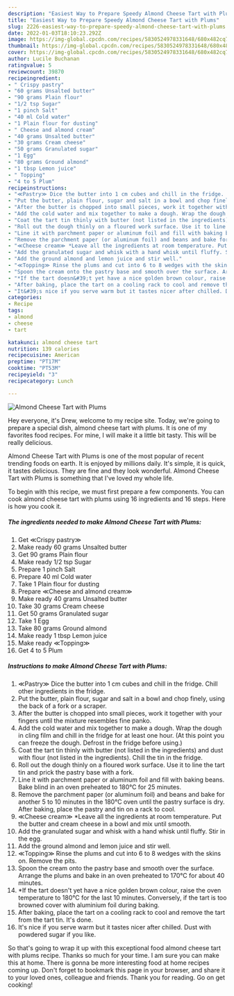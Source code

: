 ```yaml
---
description: "Easiest Way to Prepare Speedy Almond Cheese Tart with Plums"
title: "Easiest Way to Prepare Speedy Almond Cheese Tart with Plums"
slug: 2226-easiest-way-to-prepare-speedy-almond-cheese-tart-with-plums
date: 2022-01-03T18:10:23.292Z
image: https://img-global.cpcdn.com/recipes/5830524978331648/680x482cq70/almond-cheese-tart-with-plums-recipe-main-photo.jpg
thumbnail: https://img-global.cpcdn.com/recipes/5830524978331648/680x482cq70/almond-cheese-tart-with-plums-recipe-main-photo.jpg
cover: https://img-global.cpcdn.com/recipes/5830524978331648/680x482cq70/almond-cheese-tart-with-plums-recipe-main-photo.jpg
author: Lucile Buchanan
ratingvalue: 5
reviewcount: 39870
recipeingredient:
- " Crispy pastry"
- "60 grams Unsalted butter"
- "90 grams Plain flour"
- "1/2 tsp Sugar"
- "1 pinch Salt"
- "40 ml Cold water"
- "1 Plain flour for dusting"
- " Cheese and almond cream"
- "40 grams Unsalted butter"
- "30 grams Cream cheese"
- "50 grams Granulated sugar"
- "1 Egg"
- "80 grams Ground almond"
- "1 tbsp Lemon juice"
- " Topping"
- "4 to 5 Plum"
recipeinstructions:
- "≪Pastry≫ Dice the butter into 1 cm cubes and chill in the fridge. Chill other ingredients in the fridge."
- "Put the butter, plain flour, sugar and salt in a bowl and chop finely, using the back of a fork or a scraper."
- "After the butter is chopped into small pieces, work it together with your fingers until the mixture resembles fine panko."
- "Add the cold water and mix together to make a dough. Wrap the dough in cling film and chill in the fridge for at least one hour. (At this point you can freeze the dough. Defrost in the fridge before using.)"
- "Coat the tart tin thinly with butter (not listed in the ingredients) and dust with flour (not listed in the ingredients). Chill the tin in the fridge."
- "Roll out the dough thinly on a floured work surface. Use it to line the tart tin and prick the pastry base with a fork."
- "Line it with parchment paper or aluminum foil and fill with baking beans. Bake blind in an oven preheated to 180°C for 25 minutes."
- "Remove the parchment paper (or aluminum foil) and beans and bake for another 5 to 10 minutes in the 180°C oven until the pastry surface is dry. After baking, place the pastry and tin on a rack to cool."
- "≪Cheese cream≫ *Leave all the ingredients at room temperature. Put the butter and cream cheese in a bowl and mix until smooth."
- "Add the granulated sugar and whisk with a hand whisk until fluffy. Stir in the egg."
- "Add the ground almond and lemon juice and stir well."
- "≪Topping≫ Rinse the plums and cut into 6 to 8 wedges with the skins on. Remove the pits."
- "Spoon the cream onto the pastry base and smooth over the surface. Arrange the plums and bake in an oven preheated to 170°C for about 40 minutes."
- "*If the tart doesn&#39;t yet have a nice golden brown colour, raise the oven temperature to 180°C for the last 10 minutes. Conversely, if the tart is too browned cover with aluminium foil during baking."
- "After baking, place the tart on a cooling rack to cool and remove the tart from the tart tin. It&#39;s done."
- "It&#39;s nice if you serve warm but it tastes nicer after chilled. Dust with powdered sugar if you like."
categories:
- Recipe
tags:
- almond
- cheese
- tart

katakunci: almond cheese tart 
nutrition: 139 calories
recipecuisine: American
preptime: "PT17M"
cooktime: "PT53M"
recipeyield: "3"
recipecategory: Lunch

---
```



![Almond Cheese Tart with Plums](https://img-global.cpcdn.com/recipes/5830524978331648/680x482cq70/almond-cheese-tart-with-plums-recipe-main-photo.jpg)

Hey everyone, it's Drew, welcome to my recipe site. Today, we're going to prepare a special dish, almond cheese tart with plums. It is one of my favorites food recipes. For mine, I will make it a little bit tasty. This will be really delicious.



Almond Cheese Tart with Plums is one of the most popular of recent trending foods on earth. It is enjoyed by millions daily. It's simple, it is quick, it tastes delicious. They are fine and they look wonderful. Almond Cheese Tart with Plums is something that I've loved my whole life.


To begin with this recipe, we must first prepare a few components. You can cook almond cheese tart with plums using 16 ingredients and 16 steps. Here is how you cook it.

<!--inarticleads1-->

##### The ingredients needed to make Almond Cheese Tart with Plums:

1. Get  ≪Crispy pastry≫
1. Make ready 60 grams Unsalted butter
1. Get 90 grams Plain flour
1. Make ready 1/2 tsp Sugar
1. Prepare 1 pinch Salt
1. Prepare 40 ml Cold water
1. Take 1 Plain flour for dusting
1. Prepare  ≪Cheese and almond cream≫
1. Make ready 40 grams Unsalted butter
1. Take 30 grams Cream cheese
1. Get 50 grams Granulated sugar
1. Take 1 Egg
1. Take 80 grams Ground almond
1. Make ready 1 tbsp Lemon juice
1. Make ready  ≪Topping≫
1. Get 4 to 5 Plum




<!--inarticleads2-->

##### Instructions to make Almond Cheese Tart with Plums:

1. ≪Pastry≫ Dice the butter into 1 cm cubes and chill in the fridge. Chill other ingredients in the fridge.
1. Put the butter, plain flour, sugar and salt in a bowl and chop finely, using the back of a fork or a scraper.
1. After the butter is chopped into small pieces, work it together with your fingers until the mixture resembles fine panko.
1. Add the cold water and mix together to make a dough. Wrap the dough in cling film and chill in the fridge for at least one hour. (At this point you can freeze the dough. Defrost in the fridge before using.)
1. Coat the tart tin thinly with butter (not listed in the ingredients) and dust with flour (not listed in the ingredients). Chill the tin in the fridge.
1. Roll out the dough thinly on a floured work surface. Use it to line the tart tin and prick the pastry base with a fork.
1. Line it with parchment paper or aluminum foil and fill with baking beans. Bake blind in an oven preheated to 180°C for 25 minutes.
1. Remove the parchment paper (or aluminum foil) and beans and bake for another 5 to 10 minutes in the 180°C oven until the pastry surface is dry. After baking, place the pastry and tin on a rack to cool.
1. ≪Cheese cream≫ *Leave all the ingredients at room temperature. Put the butter and cream cheese in a bowl and mix until smooth.
1. Add the granulated sugar and whisk with a hand whisk until fluffy. Stir in the egg.
1. Add the ground almond and lemon juice and stir well.
1. ≪Topping≫ Rinse the plums and cut into 6 to 8 wedges with the skins on. Remove the pits.
1. Spoon the cream onto the pastry base and smooth over the surface. Arrange the plums and bake in an oven preheated to 170°C for about 40 minutes.
1. *If the tart doesn&#39;t yet have a nice golden brown colour, raise the oven temperature to 180°C for the last 10 minutes. Conversely, if the tart is too browned cover with aluminium foil during baking.
1. After baking, place the tart on a cooling rack to cool and remove the tart from the tart tin. It&#39;s done.
1. It&#39;s nice if you serve warm but it tastes nicer after chilled. Dust with powdered sugar if you like.




So that's going to wrap it up with this exceptional food almond cheese tart with plums recipe. Thanks so much for your time. I am sure you can make this at home. There is gonna be more interesting food at home recipes coming up. Don't forget to bookmark this page in your browser, and share it to your loved ones, colleague and friends. Thank you for reading. Go on get cooking!
